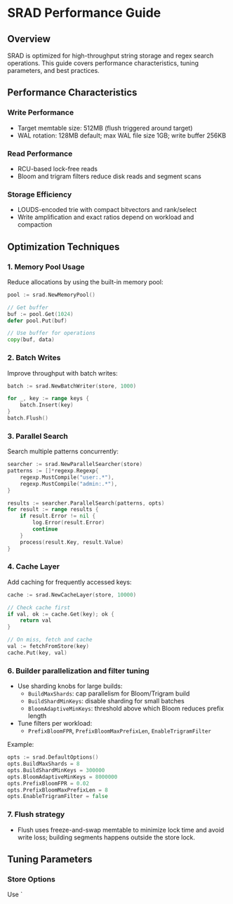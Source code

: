 # SRAD Performance Guide

## Overview

SRAD is optimized for high-throughput string storage and regex search operations. This guide covers performance characteristics, tuning parameters, and best practices.

## Performance Characteristics

### Write Performance
- Target memtable size: 512MB (flush triggered around target)
- WAL rotation: 128MB default; max WAL file size 1GB; write buffer 256KB

### Read Performance
- RCU-based lock-free reads
- Bloom and trigram filters reduce disk reads and segment scans

### Storage Efficiency
- LOUDS-encoded trie with compact bitvectors and rank/select
- Write amplification and exact ratios depend on workload and compaction

## Optimization Techniques

### 1. Memory Pool Usage

Reduce allocations by using the built-in memory pool:

```go
pool := srad.NewMemoryPool()

// Get buffer
buf := pool.Get(1024)
defer pool.Put(buf)

// Use buffer for operations
copy(buf, data)
```

### 2. Batch Writes

Improve throughput with batch writes:

```go
batch := srad.NewBatchWriter(store, 1000)

for _, key := range keys {
    batch.Insert(key)
}
batch.Flush()
```

### 3. Parallel Search

Search multiple patterns concurrently:

```go
searcher := srad.NewParallelSearcher(store)
patterns := []*regexp.Regexp{
    regexp.MustCompile("user:.*"),
    regexp.MustCompile("admin:.*"),
}

results := searcher.ParallelSearch(patterns, opts)
for result := range results {
    if result.Error != nil {
        log.Error(result.Error)
        continue
    }
    process(result.Key, result.Value)
}
```

### 4. Cache Layer

Add caching for frequently accessed keys:

```go
cache := srad.NewCacheLayer(store, 10000)

// Check cache first
if val, ok := cache.Get(key); ok {
    return val
}

// On miss, fetch and cache
val := fetchFromStore(key)
cache.Put(key, val)
```

### 6. Builder parallelization and filter tuning

- Use sharding knobs for large builds:
  - `BuildMaxShards`: cap parallelism for Bloom/Trigram build
  - `BuildShardMinKeys`: disable sharding for small batches
  - `BloomAdaptiveMinKeys`: threshold above which Bloom reduces prefix length
- Tune filters per workload:
  - `PrefixBloomFPR`, `PrefixBloomMaxPrefixLen`, `EnableTrigramFilter`

Example:
```go
opts := srad.DefaultOptions()
opts.BuildMaxShards = 8
opts.BuildShardMinKeys = 300000
opts.BloomAdaptiveMinKeys = 8000000
opts.PrefixBloomFPR = 0.02
opts.PrefixBloomMaxPrefixLen = 8
opts.EnableTrigramFilter = false
```

### 7. Flush strategy

- Flush uses freeze-and-swap memtable to minimize lock time and avoid write loss; building segments happens outside the store lock.

## Tuning Parameters

### Store Options

Use `